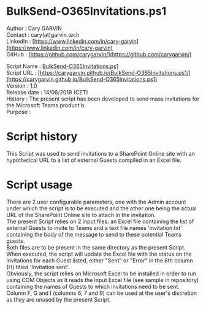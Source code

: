 # BulkSend-O365Invitations.ps1

Author       : Cary GARVIN  
Contact      : cary(at)garvin.tech  
LinkedIn     : [https://www.linkedin.com/in/cary-garvin](https://www.linkedin.com/in/cary-garvin)  
GitHub       : [https://github.com/carygarvin/](https://github.com/carygarvin/)  


Script Name  : [BulkSend-O365Invitations.ps1](https://github.com/carygarvin/BulkSend-O365Invitations.ps1/)  
Script URL   : [https://carygarvin.github.io/BulkSend-O365Invitations.ps1/](https://carygarvin.github.io/BulkSend-O365Invitations.ps1)  
Version      : 1.0  
Release date : 14/06/2019 (CET)  
History      : The present script has been developed to send mass invitations for the Microsoft Teams product b.  
Purpose      : 

# Script history
This Script was used to send invitations to a SharePoint Online site with an hypothetical URL to a list of external Guests compiled in an Excel file.  

# Script usage
There are 2 user configurable parameters, one with the Admin account under which the script is to be executed and the other one being the actual URL of the SharePoint Online site to attach in the invitation.  
The present Script relies on 2 input files: an Excel file containing the list of external Guests to invite to Teams and a text file names 'invitation.txt' containing the body of the message to send to these potential Teams guests.  
Both files are to be present in the same directory as the present Script.  
When executed, the script will update the Excel file with the status on the invitations for each Guest listed, either "Sent" or "Error" in the 8th column (H) titled 'Invitation sent'.  
Obviously, the script relies on Microsoft Excel to be installed in order to run  using COM Objects as it reads the input Excel file (see sample in repository) containing the names of Guests to which invitations need to be sent.  
Column F, G and I (columns 6, 7 and 9) can be used at the user's discretion as they are unused by the present Script.  
